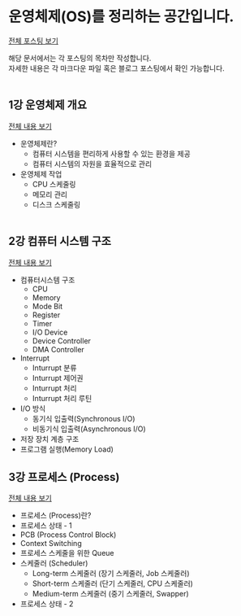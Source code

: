 # 운영체제(OS)를 정리하는 공간입니다.  
[전체 포스팅 보기](https://jeong9216.tistory.com/category/CS/운영체제%28OS%29)  

해당 문서에서는 각 포스팅의 목차만 작성합니다.  
자세한 내용은 각 마크다운 파일 혹은 블로그 포스팅에서 확인 가능합니다.
<br></br>


## 1강 운영체제 개요
[전체 내용 보기](https://jeong9216.tistory.com/297)
- 운영체제란?
  - 컴퓨터 시스템을 편리하게 사용할 수 있는 환경을 제공
  - 컴퓨터 시스템의 자원을 효율적으로 관리
- 운영체제 작업
  - CPU 스케줄링
  - 메모리 관리
  - 디스크 스케줄링
<br></br>


## 2강 컴퓨터 시스템 구조
[전체 내용 보기](https://jeong9216.tistory.com/315)
- 컴퓨터시스템 구조
  - CPU
  - Memory
  - Mode Bit
  - Register
  - Timer
  - I/O Device
  - Device Controller
  - DMA Controller
- Interrupt
  - Inturrupt 분류
  - Inturrupt 제어권
  - Inturrupt 처리
  - Inturrupt 처리 루틴
- I/O 방식
  - 동기식 입출력(Synchronous I/O)
  - 비동기식 입출력(Asynchronous I/O)
- 저장 장치 계층 구조
- 프로그램 실행(Memory Load)  

## 3강 프로세스 (Process)
[전체 내용 보기](https://jeong9216.tistory.com/407)
- 프로세스 (Process)란?
- 프로세스 상태 - 1
- PCB (Process Control Block)
- Context Switching
- 프로세스 스케줄을 위한 Queue
- 스케줄러 (Scheduler)
  - Long-term 스케줄러 (장기 스케줄러, Job 스케줄러)
  - Short-term 스케줄러 (단기 스케줄러, CPU 스케줄러)
  - Medium-term 스케줄러 (중기 스케줄러, Swapper)
- 프로세스 상태 - 2
